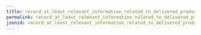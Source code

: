 ```yaml
---
title: record_at_least_relevant_information_related_to_delivered_products_upstream_and_customers
permalink: record_at_least_relevant_information_related_to_delivered_products_upstream_and_customers.html
jsonid: record_at_least_relevant_information_related_to_delivered_products_upstream_and_customers
---
```

